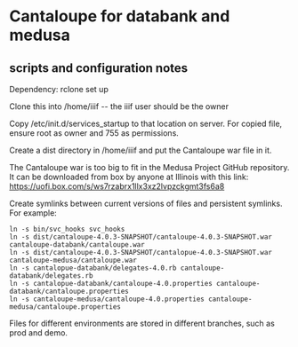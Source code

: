 # Cantaloupe for databank and medusa
## scripts and configuration notes

Dependency: rclone set up

Clone this into /home/iiif -- the iiif user should be the owner

Copy /etc/init.d/services_startup to that location on server. For copied file, ensure root as owner and 755 as permissions.

Create a dist directory in /home/iiif and put the Cantaloupe war file in it.

The Cantaloupe war is too big to fit in the Medusa Project GitHub repository. It can be downloaded from box by anyone at Illinois with this link: https://uofi.box.com/s/ws7rzabrx1llx3xz2lvpzckgmt3fs6a8

Create symlinks between current versions of files and persistent symlinks. For example:

```
ln -s bin/svc_hooks svc_hooks
ln -s dist/cantaloupe-4.0.3-SNAPSHOT/cantaloupe-4.0.3-SNAPSHOT.war cantaloupe-databank/cantaloupe.war
ln -s dist/cantaloupe-4.0.3-SNAPSHOT/cantalopue-4.0.3-SNAPSHOT.war cantaloupe-medusa/cantaloupe.war
ln -s cantalopue-databank/delegates-4.0.rb cantaloupe-databank/delegates.rb
ln -s cantalopue-databank/cantaloupe-4.0.properties cantaloupe-databank/cantaloupe.properties
ln -s cantaloupe-medusa/cantaloupe-4.0.properties cantaloupe-medusa/cantaloupe.properties
```
Files for different environments are stored in different branches, such as prod and demo.
